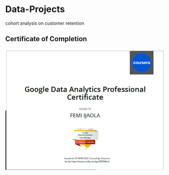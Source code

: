 # Data-Projects
cohort analysis on customer retention

## Certificate of Completion

![Certificate of Completion](./data_cert.JPG)
